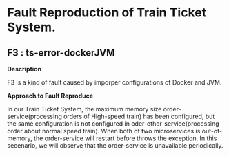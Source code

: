 # Fault Reproduction of Train Ticket System.
## F3 : ts-error-dockerJVM

**Description**

F3 is a kind of fault caused by imporper configurations of Docker and JVM.

**Approach to Fault Reproduce**

In our Train Ticket System, the maximum memory size order-service(processing orders of High-speed train) 
has been configured, but the same configuration is not configured in 
oder-other-service(processing order about normal speed train). When both of two microservices
is out-of-memory, the order-service will restart before throws the exception. In this secenario,
we will observe that the order-service is unavailable periodically.

